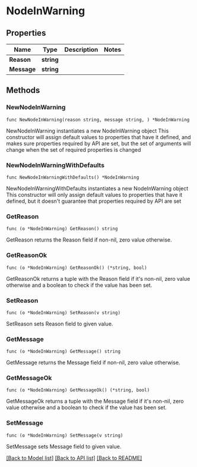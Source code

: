 # NodeInWarning

## Properties

Name | Type | Description | Notes
------------ | ------------- | ------------- | -------------
**Reason** | **string** |  | 
**Message** | **string** |  | 

## Methods

### NewNodeInWarning

`func NewNodeInWarning(reason string, message string, ) *NodeInWarning`

NewNodeInWarning instantiates a new NodeInWarning object
This constructor will assign default values to properties that have it defined,
and makes sure properties required by API are set, but the set of arguments
will change when the set of required properties is changed

### NewNodeInWarningWithDefaults

`func NewNodeInWarningWithDefaults() *NodeInWarning`

NewNodeInWarningWithDefaults instantiates a new NodeInWarning object
This constructor will only assign default values to properties that have it defined,
but it doesn't guarantee that properties required by API are set

### GetReason

`func (o *NodeInWarning) GetReason() string`

GetReason returns the Reason field if non-nil, zero value otherwise.

### GetReasonOk

`func (o *NodeInWarning) GetReasonOk() (*string, bool)`

GetReasonOk returns a tuple with the Reason field if it's non-nil, zero value otherwise
and a boolean to check if the value has been set.

### SetReason

`func (o *NodeInWarning) SetReason(v string)`

SetReason sets Reason field to given value.


### GetMessage

`func (o *NodeInWarning) GetMessage() string`

GetMessage returns the Message field if non-nil, zero value otherwise.

### GetMessageOk

`func (o *NodeInWarning) GetMessageOk() (*string, bool)`

GetMessageOk returns a tuple with the Message field if it's non-nil, zero value otherwise
and a boolean to check if the value has been set.

### SetMessage

`func (o *NodeInWarning) SetMessage(v string)`

SetMessage sets Message field to given value.



[[Back to Model list]](../README.md#documentation-for-models) [[Back to API list]](../README.md#documentation-for-api-endpoints) [[Back to README]](../README.md)


